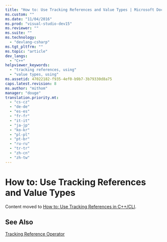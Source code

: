 ```yaml
---
title: "How to: Use Tracking References and Value Types | Microsoft Docs"
ms.custom: ""
ms.date: "11/04/2016"
ms.prod: "visual-studio-dev15"
ms.reviewer: ""
ms.suite: ""
ms.technology: 
  - "devlang-csharp"
ms.tgt_pltfrm: ""
ms.topic: "article"
dev_langs: 
  - "C++"
helpviewer_keywords: 
  - "tracking references, using"
  - "value types, using"
ms.assetid: 47022182-f935-4ef0-b9b7-3b79330d8a75
caps.latest.revision: 8
ms.author: "mithom"
manager: "douge"
translation.priority.mt: 
  - "cs-cz"
  - "de-de"
  - "es-es"
  - "fr-fr"
  - "it-it"
  - "ja-jp"
  - "ko-kr"
  - "pl-pl"
  - "pt-br"
  - "ru-ru"
  - "tr-tr"
  - "zh-cn"
  - "zh-tw"
---
```

# How to: Use Tracking References and Value Types
Content moved to [How to: Use Tracking References in C++/CLI](../Topic/How%20to:%20Use%20Tracking%20References%20in%20C++-CLI.md).  
  
## See Also  
 [Tracking Reference Operator](/visual-cpp/windows/tracking-reference-operator-cpp-component-extensions)